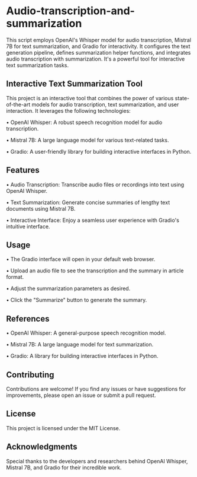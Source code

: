 # Audio-transcription-and-summarization
This script employs OpenAI's Whisper model for audio transcription, Mistral 7B for text summarization, and Gradio for interactivity. It configures the text generation pipeline, defines summarization helper functions, and integrates audio transcription with summarization. It's a powerful tool for interactive text summarization tasks.

## Interactive Text Summarization Tool
This project is an interactive tool that combines the power of various state-of-the-art models for audio transcription, text summarization, and user interaction. It leverages the following technologies:

• OpenAI Whisper: A robust speech recognition model for audio transcription.

• Mistral 7B: A large language model for various text-related tasks.

• Gradio: A user-friendly library for building interactive interfaces in Python.

## Features
• Audio Transcription: Transcribe audio files or recordings into text using OpenAI Whisper.

• Text Summarization: Generate concise summaries of lengthy text documents using Mistral 7B.

• Interactive Interface: Enjoy a seamless user experience with Gradio's intuitive interface.

## Usage
• The Gradio interface will open in your default web browser.

• Upload an audio file to see the transcription and the summary in article format.

• Adjust the summarization parameters as desired.

• Click the "Summarize" button to generate the summary.

## References
• OpenAI Whisper: A general-purpose speech recognition model.

• Mistral 7B: A large language model for text summarization.

• Gradio: A library for building interactive interfaces in Python.

## Contributing
Contributions are welcome! If you find any issues or have suggestions for improvements, please open an issue or submit a pull request.

## License
This project is licensed under the MIT License.

## Acknowledgments
Special thanks to the developers and researchers behind OpenAI Whisper, Mistral 7B, and Gradio for their incredible work.
